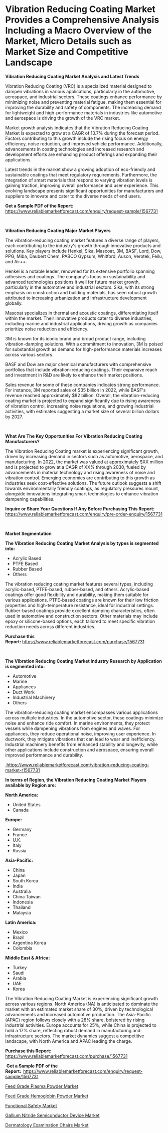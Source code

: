 <p><h1>Vibration Reducing Coating Market Provides a Comprehensive Analysis Including a Macro Overview of the Market, Micro Details such as Market Size and Competitive Landscape</h1></p><p><strong>Vibration Reducing Coating Market Analysis and Latest Trends</strong></p>
<p><p>Vibration Reducing Coating (VRC) is a specialized material designed to dampen vibrations in various applications, particularly in the automotive, aerospace, and industrial sectors. These coatings enhance performance by minimizing noise and preventing material fatigue, making them essential for improving the durability and safety of components. The increasing demand for lightweight and high-performance materials in industries like automotive and aerospace is driving the growth of the VRC market.</p><p>Market growth analysis indicates that the Vibration Reducing Coating Market is expected to grow at a CAGR of 13.7% during the forecast period. Factors contributing to this growth include the rising focus on energy efficiency, noise reduction, and improved vehicle performance. Additionally, advancements in coating technologies and increased research and development efforts are enhancing product offerings and expanding their applications. </p><p>Latest trends in the market show a growing adoption of eco-friendly and sustainable coatings that meet regulatory requirements. Furthermore, the integration of smart materials that respond to varying vibration levels is gaining traction, improving overall performance and user experience. This evolving landscape presents significant opportunities for manufacturers and suppliers to innovate and cater to the diverse needs of end users.</p></p>
<p><strong>Get a Sample PDF of the Report:&nbsp;</strong> <a href="https://www.reliablemarketforecast.com/enquiry/request-sample/1567731?utm_campaign=1108&utm_medium=2&utm_source=Github&utm_content=ia&utm_term=07122024&utm_id=vibration-reducing-coating">https://www.reliablemarketforecast.com/enquiry/request-sample/1567731</a></p>
<p>&nbsp;</p>
<p><strong>Vibration Reducing Coating Major Market Players</strong></p>
<p><p>The vibration-reducing coating market features a diverse range of players, each contributing to the industry's growth through innovative products and solutions. Key players include Henkel, Sika, Mascoat, 3M, BASF, Lord, Dow, PPG, Miba, Daubert Chem, PABCO Gypsum, Whitford, Auson, Verotek, Feilu, and Air++. </p><p>Henkel is a notable leader, renowned for its extensive portfolio spanning adhesives and coatings. The company's focus on sustainability and advanced technologies positions it well for future market growth, particularly in the automotive and industrial sectors. Sika, with its strong emphasis on construction and building materials, has seen robust growth attributed to increasing urbanization and infrastructure development globally.</p><p>Mascoat specializes in thermal and acoustic coatings, differentiating itself within the market. Their innovative products cater to diverse industries, including marine and industrial applications, driving growth as companies prioritize noise reduction and efficiency.</p><p>3M is known for its iconic brand and broad product range, including vibration-damping solutions. With a commitment to innovation, 3M is poised for substantial growth as demand for high-performance materials increases across various sectors.</p><p>BASF and Dow are major chemical manufacturers with comprehensive portfolios that include vibration-reducing coatings. Their expansive reach and investment in R&D are likely to enhance their market positions. </p><p>Sales revenue for some of these companies indicates strong performance. For instance, 3M reported sales of $35 billion in 2022, while BASF's revenue reached approximately $82 billion. Overall, the vibration-reducing coating market is projected to expand significantly due to rising awareness of vibration control, increasing noise regulations, and growing industrial activities, with estimates suggesting a market size of several billion dollars by 2027.</p></p>
<p>&nbsp;</p>
<p><strong>What Are The Key Opportunities For Vibration Reducing Coating Manufacturers?</strong></p>
<p><p>The Vibration Reducing Coating market is experiencing significant growth, driven by increasing demand in sectors such as automotive, aerospace, and manufacturing. In 2022, the market was valued at approximately $XX million and is projected to grow at a CAGR of XX% through 2030, fueled by advancements in material technology and rising awareness of noise and vibration control. Emerging economies are contributing to this growth as industries seek cost-effective solutions. The future outlook suggests a shift towards environmentally friendly coatings, as regulatory pressures mount, alongside innovations integrating smart technologies to enhance vibration dampening capabilities.</p></p>
<p><strong>Inquire or Share Your Questions If Any Before Purchasing This Report:</strong> <a href="https://www.reliablemarketforecast.com/enquiry/pre-order-enquiry/1567731?utm_campaign=1108&utm_medium=2&utm_source=Github&utm_content=ia&utm_term=07122024&utm_id=vibration-reducing-coating">https://www.reliablemarketforecast.com/enquiry/pre-order-enquiry/1567731</a></p>
<p>&nbsp;</p>
<p><strong>Market Segmentation</strong></p>
<p><strong>The Vibration Reducing Coating Market Analysis by types is segmented into:</strong></p>
<p><ul><li>Acrylic Based</li><li>PTFE Based</li><li>Rubber Based</li><li>Others</li></ul></p>
<p><p>The vibration reducing coating market features several types, including acrylic-based, PTFE-based, rubber-based, and others. Acrylic-based coatings offer good flexibility and durability, making them suitable for various applications. PTFE-based coatings are known for their low friction properties and high-temperature resistance, ideal for industrial settings. Rubber-based coatings provide excellent damping characteristics, often used in automotive and construction sectors. Other materials may include epoxy or silicone-based options, each tailored to meet specific vibration reduction needs across different industries.</p></p>
<p><strong>Purchase this Report:&nbsp;</strong><a href="https://www.reliablemarketforecast.com/purchase/1567731?utm_campaign=1108&utm_medium=2&utm_source=Github&utm_content=ia&utm_term=07122024&utm_id=vibration-reducing-coating">https://www.reliablemarketforecast.com/purchase/1567731</a></p>
<p>&nbsp;</p>
<p><strong>The Vibration Reducing Coating Market Industry Research by Application is segmented into:</strong></p>
<p><ul><li>Automotive</li><li>Marine</li><li>Appliances</li><li>Duct Work</li><li>Industrial Machinery</li><li>Others</li></ul></p>
<p><p>The vibration-reducing coating market encompasses various applications across multiple industries. In the automotive sector, these coatings minimize noise and enhance ride comfort. In marine environments, they protect vessels while dampening vibrations from engines and waves. For appliances, they reduce operational noise, improving user experience. In ductwork, they mitigate vibrations that can lead to wear and inefficiency. Industrial machinery benefits from enhanced stability and longevity, while other applications include construction and aerospace, ensuring overall improved performance and durability.</p></p>
<p><a href="https://www.reliablemarketforecast.com/vibration-reducing-coating-market-r1567731?utm_campaign=1108&utm_medium=2&utm_source=Github&utm_content=ia&utm_term=07122024&utm_id=vibration-reducing-coating">&nbsp;https://www.reliablemarketforecast.com/vibration-reducing-coating-market-r1567731</a></p>
<p><strong>In terms of Region, the Vibration Reducing Coating Market Players available by Region are:</strong></p>
<p>
    <p> <strong> North America: </strong>
        <ul>
            <li>United States</li>
            <li>Canada</li>
        </ul>
        </p> 
    <p> <strong> Europe: </strong>
        <ul>
            <li>Germany</li>
            <li>France</li>
            <li>U.K.</li>
            <li>Italy</li>
            <li>Russia</li>
        </ul>
        </p> 
    <p> <strong> Asia-Pacific: </strong>
        <ul>
            <li>China</li>
            <li>Japan</li>
            <li>South Korea</li>
            <li>India</li>
            <li>Australia</li>
            <li>China Taiwan</li>
            <li>Indonesia</li>
            <li>Thailand</li>
            <li>Malaysia</li>
        </ul>
        </p> 
    <p> <strong> Latin America: </strong>
        <ul>
            <li>Mexico</li>
            <li>Brazil</li>
            <li>Argentina Korea</li>
            <li>Colombia</li>
        </ul>
        </p> 
    <p> <strong> Middle East & Africa: </strong>
        <ul>
            <li>Turkey</li>
            <li>Saudi</li>
            <li>Arabia</li>
            <li>UAE</li>
            <li>Korea</li>
        </ul>
    </p>
    </p>
<p><p>The Vibration Reducing Coating Market is experiencing significant growth across various regions. North America (NA) is anticipated to dominate the market with an estimated market share of 30%, driven by technological advancements and increased automotive production. The Asia-Pacific (APAC) region follows closely with a 28% share, bolstered by rising industrial activities. Europe accounts for 25%, while China is projected to hold a 17% share, reflecting robust demand in manufacturing and infrastructure sectors. The market dynamics suggest a competitive landscape, with North America and APAC leading the charge.</p></p>
<p><strong>Purchase this Report: </strong><a href="https://www.reliablemarketforecast.com/purchase/1567731?utm_campaign=1108&utm_medium=2&utm_source=Github&utm_content=ia&utm_term=07122024&utm_id=vibration-reducing-coating">https://www.reliablemarketforecast.com/purchase/1567731</a></p>
<p>&nbsp;<strong>Get a Sample PDF of the Report:&nbsp;&nbsp;</strong><a href="https://www.reliablemarketforecast.com/enquiry/request-sample/1567731?utm_campaign=1108&utm_medium=2&utm_source=Github&utm_content=ia&utm_term=07122024&utm_id=vibration-reducing-coating">https://www.reliablemarketforecast.com/enquiry/request-sample/1567731</a></p>
<p><strong></strong></p>
<p><p><a href="https://issuu.com/reportprime-2/docs/feed-grade-plasma-powder-market-size-2030.pptx?utm_campaign=1108&utm_medium=2&utm_source=Github&utm_content=ia&utm_term=07122024&utm_id=vibration-reducing-coating">Feed Grade Plasma Powder Market</a></p><p><a href="https://issuu.com/reportprime-2/docs/feed-grade-hemoglobin-powder-market-size-2030.pptx?utm_campaign=1108&utm_medium=2&utm_source=Github&utm_content=ia&utm_term=07122024&utm_id=vibration-reducing-coating">Feed Grade Hemoglobin Powder Market</a></p><p><a href="https://www.linkedin.com/pulse/analyzing-functional-safety-markets-growth-trajectory-projected-m4zlf?utm_campaign=1108&utm_medium=2&utm_source=Github&utm_content=ia&utm_term=07122024&utm_id=vibration-reducing-coating">Functional Safety Market</a></p><p><a href="https://www.linkedin.com/pulse/how-new-trends-shaping-gallium-nitride-semiconductor-device-pqchc?utm_campaign=1108&utm_medium=2&utm_source=Github&utm_content=ia&utm_term=07122024&utm_id=vibration-reducing-coating">Gallium Nitride Semiconductor Device Market</a></p><p><a href="https://github.com/CliffMedina6/Market-Research-Report-List-7/blob/main/dermatology-examination-chairs-market.md?utm_campaign=1108&utm_medium=2&utm_source=Github&utm_content=ia&utm_term=07122024&utm_id=vibration-reducing-coating">Dermatology Examination Chairs Market</a></p></p>